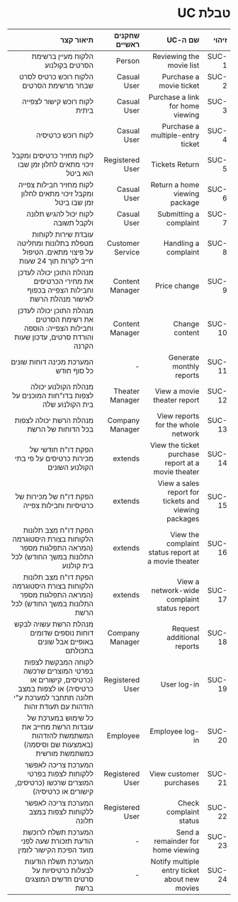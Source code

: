 <div dir="rtl">

# טבלת UC

| זיהוי | שם ה-UC | שחקנים ראשיים | תיאור קצר |
|---:|---:|---:|---:|
| SUC-1 | Reviewing the movie list | Person | הלקוח מעיין ברשימת הסרטים בקולנוע |
| SUC-2 | Purchase a movie ticket | Casual User | הלקוח רוכש כרטיס לסרט שבחר מרשימת הסרטים |
| SUC-3 | Purchase a link for home viewing | Casual User | לקוח רוכש קישור לצפייה ביתית |
| SUC-4 | Purchase a multiple-entry ticket | Casual User | לקוח רוכש כרטיסיה |
| SUC-5 | Tickets Return | Registered User | לקוח מחזיר כרטיסים ומקבל זיכוי מתאים לחלון זמן שבו הוא ביטל |
| SUC-6 | Return a home viewing package | Casual User | לקוח מחזיר חבילות צפייה ומקבל זיכוי מתאים לחלון זמן שבו ביטל |
| SUC-7 | Submitting a complaint | Casual User | לקוח יכול להגיש תלונה ולקבל תשובה |
| SUC-8 | Handling a complaint | Customer Service | עובדת שירות לקוחות מטפלת בתלונות ומחליטה על פיצוי מתאים. הטיפול חייב לקרות תוך 24 שעות |
| SUC-9 | Price change | Content Manager | מנהלת התוכן יכולה לעדכן את מחירי הכרטיסים וחבילות הצפייה בכפוף לאישור מנהלת הרשת |
| SUC-10 | Change content | Content Manager | מנהלת התוכן יכולה לעדכן את רשימת הסרטים וחבילות הצפייה: הוספה והורדת סרטים, עדכון שעות הקרנה |
| SUC-11 | Generate monthly reports | - | המערכת מכינה דוחות שונים כל סוף חודש |
| SUC-12 | View a movie theater report | Theater Manager | מנהלת הקולנוע יכולה לצפות בדו"חות המוכנים על בית הקולנוע שלה |
| SUC-13 | View reports for the whole network | Company Manager | מנהלת הרשת יכולה לצפות בכל הדוחות של הרשת |
| SUC-14 | View the ticket purchase report at a movie theater | extends | הפקת דו"ח חודשי של מכירות כרטיסים על פי בתי הקולנוע השונים |
| SUC-15 | View a sales report for tickets and viewing packages | extends | הפקת דו"ח של מכירות של כרטיסיות וחבילות צפייה |
| SUC-16 | View the complaint status report at a movie theater | extends | הפקת דו"ח מצב תלונות הלקוחות בצורת היסטוגרמה (המראה התפלגות מספר התלונות במשך החודש) לכל בית קולנוע |
| SUC-17 | View a network-wide complaint status report | extends | הפקת דו"ח מצב תלונות הלקוחות בצורת היסטוגרמה (המראה התפלגות מספר התלונות במשך החודש) לכל הרשת |
| SUC-18 | Request additional reports | Company Manager | מנהלת הרשת עשויה לבקש דוחות נוספים שדומים באופיים אבל שונים בתכולתם |
| SUC-19 | User log-in | Registered User | לקוחה המבקשת לצפות בפרטי המוצרים שרכשה (כרטיסים, קישורים או כרטיסיה) או לצפות במצב תלונה תתחבר למערכת ע"י הזדהות עם תעודת זהות |
| SUC-20 | Employee log-in | Employee | כל שימוש במערכת של עובדות הרשת מחייב את המשתמשת להזדהות (באמצעות שם וסיסמה) כמשתמשת מורשית |
| SUC-21 | View customer purchases | Registered User | המערכת צריכה לאפשר ללקוחות לצפות בפרטי המוצרים שרכשו (כרטיסים, קישורים או כרטיסיה) |
| SUC-22 | Check complaint status | Registered User | המערכת צריכה לאפשר ללקוחות לצפות במצב תלונה |
| SUC-23 | Send a remainder for home viewing | - | המערכת תשלח לרוכשת הודעת תזכורת שעה לפני מועד הפיכת הקישור לזמין |
| SUC-24 | Notify multiple entry ticket about new movies | - | המערכת תשלח הודעות לבעלות כרטיסיות על סרטים חדשים המוצגים ברשת |

</div>
